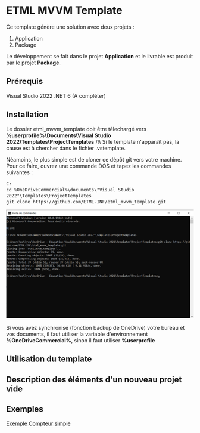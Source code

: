 # ETML MVVM Template
Ce template génère une solution avec deux projets :

1. Application
2. Package

Le développement se fait dans le projet **Application** et le livrable est produit par le projet **Package**.

## Prérequis

Visual Studio 2022
.NET 6
(A compléter)



## Installation
Le dossier etml_mvvm_template doit être télechargé vers **%userprofile%\Documents\Visual Studio 2022\Templates\ProjectTemplates**
/!\ Si le template n'apparaît pas, la cause est à chercher dans le fichier .vstemplate.

Néamoins, le plus simple est de cloner ce dépôt git vers votre machine. Pour ce faire, ouvrez une commande DOS et tapez les commandes suivantes :

```
C:
cd %OneDriveCommercial%\documents\"Visual Studio 2022"\Templates\ProjectTemplates
git clone https://github.com/ETML-INF/etml_mvvm_template.git
```

![Git clone](docs/img/02_gitclone.png)

Si vous avez synchronisé (fonction backup de OneDrive) votre bureau et vos documents, il faut utiliser la variable d'environnement **%OneDriveCommercial%**, sinon il faut utiliser **%userprofile**

## Utilisation du template

## Description des éléments d'un nouveau projet vide

## Exemples
[Exemple Compteur simple](docs/Example%20Counter.md)
